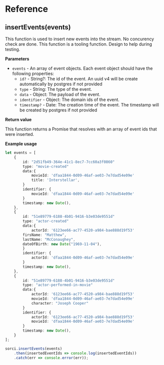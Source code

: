 # Reference

## insertEvents(events)

This function is used to insert new events into the stream.
No concurency check are done.
This function is a tooling function. Design to help during testing.

**Parameters**

- `events` - An array of event objects. Each event object should have the following properties:
  - `id?` - String?: The id of the event. An uuid v4 will be create automatically by postgres if not provided
  - `type` - String: The type of the event.
  - `data` - Object: The payload of the event.
  - `identifier` - Object: The domain ids of the event.
  - `timestamp?` - Date: The creation time of the event. The timestamp will be created by postgres if not provided

**Return value**

This function returns a Promise that resolves with an array of event ids that were inserted.

**Example usage**

```typescript
let events = [
	{
		id: "2d51fb49-364e-41c1-8ec7-7cc60a3f0860"
		type: "movie-created"
		data:{
			movieId: 'dfaa1844-0d09-46af-ae03-7e7dad54e09e'
			title: 'Interstellar',
		}
		identifier: {
			movieId: 'dfaa1844-0d09-46af-ae03-7e7dad54e09e'
		}
		timestamp: new Date(),
	},
	{
		id: "51e89779-6188-4b01-9416-b3e03de9551d"
		type: "actor-created"
		data:{
			actorId: '6123ee66-ac77-4520-a984-bae888d19f53'
	    firsName: "Matthew",
	    lastName: "McConaughey",
    	dateOfBirth: new Date("1969-11-04"),
		}
		identifier: {
			actorId: 'dfaa1844-0d09-46af-ae03-7e7dad54e09e'
		}
		timestamp: new Date(),
	},
	{
		id: "51e89779-6188-4b01-9416-b3e03de9551d"
		type: "actor-performed-in-movie"
		data:{
			actorId: '6123ee66-ac77-4520-a984-bae888d19f53'
			movieId: 'dfaa1844-0d09-46af-ae03-7e7dad54e09e'
			character: "Joseph Cooper"
		}
		identifier: {
			actorId: '6123ee66-ac77-4520-a984-bae888d19f53'
			movieId: 'dfaa1844-0d09-46af-ae03-7e7dad54e09e'
		}
		timestamp: new Date(),
	}
];

sorci.insertEvents(events)
	.then(insertedEventIds => console.log(insertedEventIds))
	.catch(err => console.error(err));
```
